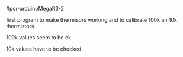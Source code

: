 #pcr-arduinoMegaR3-2

first program to make thermisors working and to calibrate 100k an 10k thermistors

100k values seem to be ok

10k values have to be checked
